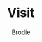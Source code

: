 ---
layout: post
title: Visit
author: Brodie
section: visit
categories: [visit, brodie]
audience: ''
keywords: ''
goals: ''
actions: ''
---
